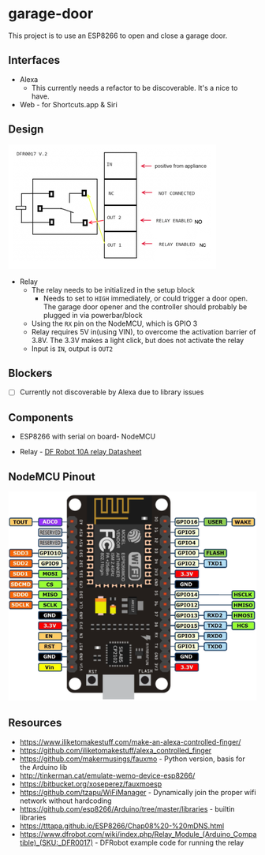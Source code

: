# garage-door

This project is to use an ESP8266 to open and close a garage door.

## Interfaces

- Alexa
  - This currently needs a refactor to be discoverable. It's a nice to have.
- Web - for Shortcuts.app & Siri

## Design

![relay](components/relay.png)
- Relay
  - The relay needs to be initialized in the setup block
    - Needs to set to `HIGH` immediately, or could trigger a door open. The garage door opener and the controller should probably be plugged in via powerbar/block
  - Using the `RX` pin on the NodeMCU, which is GPIO 3
  - Relay requires 5V in(using VIN), to overcome the activation barrier of 3.8V. The 3.3V makes a light click, but does not activate the relay
  - Input is `IN`, output is `OUT2`


## Blockers

- [ ] Currently not discoverable by Alexa due to library issues

## Components

- ESP8266 with serial on board- NodeMCU

- Relay - [DF Robot 10A relay Datasheet](components/datasheet-dfr0017.pdf)

## NodeMCU Pinout

![pinout](components/nodemcu-pins.png)

## Resources

- https://www.iliketomakestuff.com/make-an-alexa-controlled-finger/
- https://github.com/iliketomakestuff/alexa_controlled_finger
- https://github.com/makermusings/fauxmo - Python version, basis for the Arduino lib
- http://tinkerman.cat/emulate-wemo-device-esp8266/
- https://bitbucket.org/xoseperez/fauxmoesp
- https://github.com/tzapu/WiFiManager - Dynamically join the proper wifi network without hardcoding
- https://github.com/esp8266/Arduino/tree/master/libraries - builtin libraries
- https://tttapa.github.io/ESP8266/Chap08%20-%20mDNS.html
- https://www.dfrobot.com/wiki/index.php/Relay_Module_(Arduino_Compatible)_(SKU:_DFR0017) - DFRobot example code for running the relay
